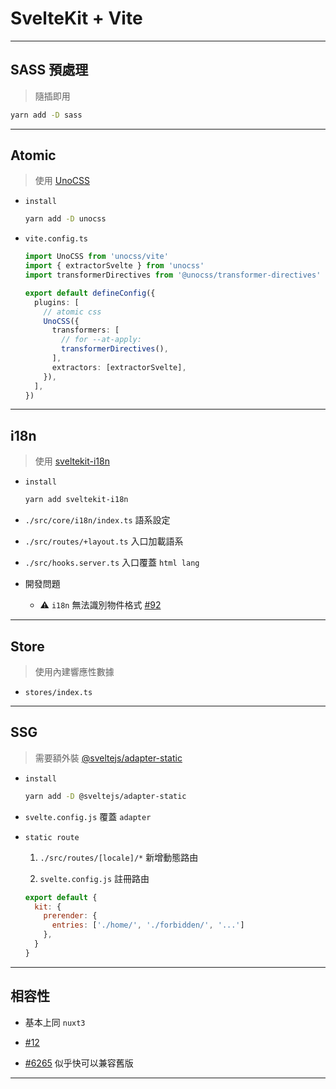 # SvelteKit + Vite

---

## SASS 預處理

> 隨插即用

```sh
yarn add -D sass
```

---

## Atomic

> 使用 [UnoCSS](https://github.com/unocss/unocss)

- `install`

  ```sh
  yarn add -D unocss
  ```

- `vite.config.ts`

  ```ts
  import UnoCSS from 'unocss/vite'
  import { extractorSvelte } from 'unocss'
  import transformerDirectives from '@unocss/transformer-directives'

  export default defineConfig({
    plugins: [
      // atomic css
      UnoCSS({
        transformers: [
          // for --at-apply:
          transformerDirectives(),
        ],
        extractors: [extractorSvelte],
      }),
    ],
  })
  ```

---

## i18n

> 使用 [sveltekit-i18n](https://github.com/sveltekit-i18n/lib#readme)

- `install`

  ```sh
  yarn add sveltekit-i18n
  ```

- `./src/core/i18n/index.ts` 語系設定

- `./src/routes/+layout.ts` 入口加載語系

- `./src/hooks.server.ts` 入口覆蓋 `html lang`

- 開發問題

  - ⚠️ `i18n` 無法識別物件格式 [#92](https://github.com/sveltekit-i18n/lib/issues/92)

---

## Store

> 使用內建響應性數據

- `stores/index.ts`

---

## SSG

> 需要額外裝 [@sveltejs/adapter-static](https://github.com/sveltejs/kit)

- `install`

  ```sh
  yarn add -D @sveltejs/adapter-static
  ```

- `svelte.config.js` 覆蓋 `adapter`

- `static route`

  1. `./src/routes/[locale]/*` 新增動態路由

  2. `svelte.config.js` 註冊路由

  ```js
  export default {
    kit: {
      prerender: {
        entries: ['./home/', './forbidden/', '...']
      },
    }
  }
  ```

---

## 相容性

- 基本上同 `nuxt3`

- [#12](https://github.com/sveltejs/kit/issues/12)

- [#6265](https://github.com/sveltejs/kit/pull/6265) 似乎快可以兼容舊版

---
